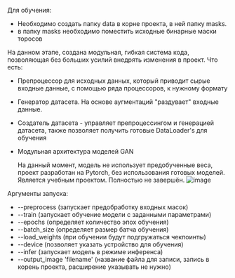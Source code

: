 Для обучения:
- Необходимо создать папку data в корне проекта, в ней папку masks.
- в папку masks необходимо поместить исходные бинарные маски торосов


На данном этапе, создана модульная, гибкая система кода, позволяющая без больших усилий внедрять изменения в проект.
Что есть:
- Препроцессор для исходных данных, который приводит сырые входные данные, с помощью ряда процессоров, к нужному формату
- Генератор датасета. На основе аугментаций "раздувает" входные данные.
- Создатель датасета - управляет препроцессингом и генерацией датасета, также позволяет получить готовые DataLoader's для обучения
- Модульная архитектура моделей GAN

  На данный момент, модель не использует предобученные веса, проект разработан на Pytorch, без использования готовых моделей.
  Является учебным проектом. Полностью не завершён.
![image](https://github.com/user-attachments/assets/d2820c35-53e7-4632-a621-a9071f9afe0d)

Аргументы запуска:
- --preprocess (запускает предобработку входных масок)
- --train (запускает обучение модели с заданными параметрами)
- --epochs (определяет количество эпох обучения)
- --batch_size (определяет размер батча обучения)
- --load_weights (при обучении будут подгружаться чекпоинты)
- --device (позволяет указать устройство для обучения)
- --infer (запускает модель в режиме инференса)
- --output_image 'filename' (название файла для записи, запись в корень проекта, расширение указывать не нужно)